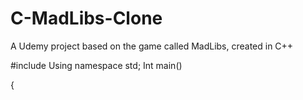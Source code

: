 # C-MadLibs-Clone
A Udemy project based on the game called MadLibs, created in C++ 

#include <iostream>
Using namespace std;
Int main()

{
